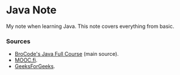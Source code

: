 # Java Note

My note when learning Java. This note covers everything from basic.

### Sources
- [BroCode's Java Full Course](https://www.youtube.com/watch?v=xk4_1vDrzzo) (main source).
- [MOOC.fi](https://java-programming.mooc.fi).
- [GeeksForGeeks](https://www.geeksforgeeks.org).